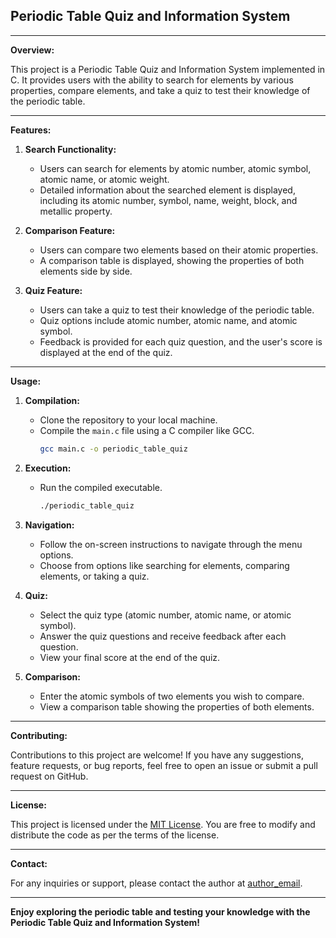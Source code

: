 ## Periodic Table Quiz and Information System

---

**Overview:**

This project is a Periodic Table Quiz and Information System implemented in C. It provides users with the ability to search for elements by various properties, compare elements, and take a quiz to test their knowledge of the periodic table.

---

**Features:**

1. **Search Functionality:**
   - Users can search for elements by atomic number, atomic symbol, atomic name, or atomic weight.
   - Detailed information about the searched element is displayed, including its atomic number, symbol, name, weight, block, and metallic property.

2. **Comparison Feature:**
   - Users can compare two elements based on their atomic properties.
   - A comparison table is displayed, showing the properties of both elements side by side.

3. **Quiz Feature:**
   - Users can take a quiz to test their knowledge of the periodic table.
   - Quiz options include atomic number, atomic name, and atomic symbol.
   - Feedback is provided for each quiz question, and the user's score is displayed at the end of the quiz.

---

**Usage:**

1. **Compilation:**
   - Clone the repository to your local machine.
   - Compile the `main.c` file using a C compiler like GCC.
     ```bash
     gcc main.c -o periodic_table_quiz
     ```

2. **Execution:**
   - Run the compiled executable.
     ```bash
     ./periodic_table_quiz
     ```

3. **Navigation:**
   - Follow the on-screen instructions to navigate through the menu options.
   - Choose from options like searching for elements, comparing elements, or taking a quiz.

4. **Quiz:**
   - Select the quiz type (atomic number, atomic name, or atomic symbol).
   - Answer the quiz questions and receive feedback after each question.
   - View your final score at the end of the quiz.

5. **Comparison:**
   - Enter the atomic symbols of two elements you wish to compare.
   - View a comparison table showing the properties of both elements.

---

**Contributing:**

Contributions to this project are welcome! If you have any suggestions, feature requests, or bug reports, feel free to open an issue or submit a pull request on GitHub.

---

**License:**

This project is licensed under the [MIT License](https://opensource.org/licenses/MIT). You are free to modify and distribute the code as per the terms of the license.

---

**Contact:**

For any inquiries or support, please contact the author at [author_email](mailto:shlokbam19103@gmail.com).

--- 

**Enjoy exploring the periodic table and testing your knowledge with the Periodic Table Quiz and Information System!**

